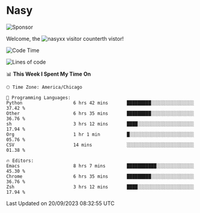 # Nasy

<!--
<p align="center">
<img height="200" src="https://github-readme-stats.vercel.app/api?username=nasyxx&count_private=true&show_icons=true&theme=dracula&include_all_commits=true"/>
<img height="200" src="https://github-readme-stats.vercel.app/api/top-langs/?username=nasyxx&theme=dracula&hide=html,jupyter+notebook&count_private=true&show_icons=true"/>
</p>

  
----------------
-->

![Sponsor](https://img.shields.io/static/v1.svg?label=Sponsor&message=%E2%9D%A4&logo=GitHub&style=flat&color=pink)
 
Welcome, the ![nasyxx visitor counter](https://count.getloli.com/get/@nasyxx?theme=rule34)th vistor!
 
<!--START_SECTION:waka-->
![Code Time](http://img.shields.io/badge/Code%20Time-3%2C701%20hrs%2051%20mins-blue)

![Lines of code](https://img.shields.io/badge/From%20Hello%20World%20I%27ve%20Written-6.3%20million%20lines%20of%20code-blue)

📊 **This Week I Spent My Time On** 

```text
🕑︎ Time Zone: America/Chicago

💬 Programming Languages: 
Python                   6 hrs 42 mins       █████████░░░░░░░░░░░░░░░░   37.42 % 
Other                    6 hrs 35 mins       █████████░░░░░░░░░░░░░░░░   36.76 % 
sh                       3 hrs 12 mins       ████░░░░░░░░░░░░░░░░░░░░░   17.94 % 
Org                      1 hr 1 min          █░░░░░░░░░░░░░░░░░░░░░░░░   05.76 % 
CSV                      14 mins             ░░░░░░░░░░░░░░░░░░░░░░░░░   01.38 % 

🔥 Editors: 
Emacs                    8 hrs 7 mins        ███████████░░░░░░░░░░░░░░   45.30 % 
Chrome                   6 hrs 35 mins       █████████░░░░░░░░░░░░░░░░   36.76 % 
Zsh                      3 hrs 12 mins       ████░░░░░░░░░░░░░░░░░░░░░   17.94 % 
```


 Last Updated on 20/09/2023 08:32:55 UTC
<!--END_SECTION:waka-->

<!-- ![visitors](https://visitor-badge.laobi.icu/badge?page_id=nasyxx.nasyxx) -->

